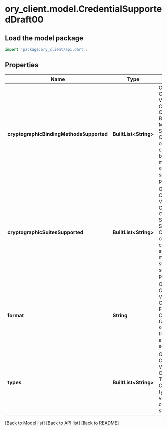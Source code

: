 # ory_client.model.CredentialSupportedDraft00

## Load the model package
```dart
import 'package:ory_client/api.dart';
```

## Properties
Name | Type | Description | Notes
------------ | ------------- | ------------- | -------------
**cryptographicBindingMethodsSupported** | **BuiltList&lt;String&gt;** | OpenID Connect Verifiable Credentials Cryptographic Binding Methods Supported  Contains a list of cryptographic binding methods supported for signing the proof. | [optional] 
**cryptographicSuitesSupported** | **BuiltList&lt;String&gt;** | OpenID Connect Verifiable Credentials Cryptographic Suites Supported  Contains a list of cryptographic suites methods supported for signing the proof. | [optional] 
**format** | **String** | OpenID Connect Verifiable Credentials Format  Contains the format that is supported by this authorization server. | [optional] 
**types** | **BuiltList&lt;String&gt;** | OpenID Connect Verifiable Credentials Types  Contains the types of verifiable credentials supported. | [optional] 

[[Back to Model list]](../README.md#documentation-for-models) [[Back to API list]](../README.md#documentation-for-api-endpoints) [[Back to README]](../README.md)


